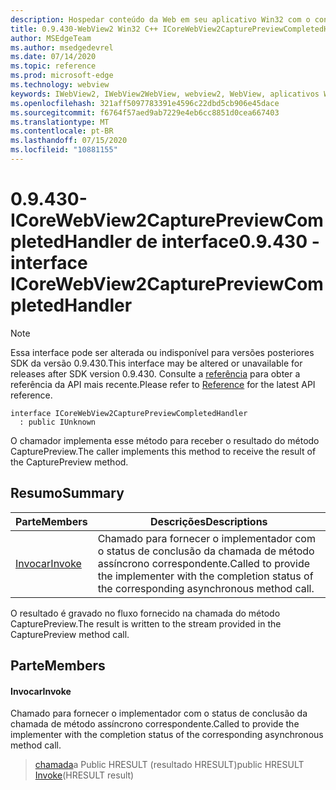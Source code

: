 ```yaml
---
description: Hospedar conteúdo da Web em seu aplicativo Win32 com o controle WebView2 do Microsoft Edge
title: 0.9.430-WebView2 Win32 C++ ICoreWebView2CapturePreviewCompletedHandler
author: MSEdgeTeam
ms.author: msedgedevrel
ms.date: 07/14/2020
ms.topic: reference
ms.prod: microsoft-edge
ms.technology: webview
keywords: IWebView2, IWebView2WebView, webview2, WebView, aplicativos Win32, Win32, Edge, ICoreWebView2, ICoreWebView2Host, controle do navegador, HTML Edge
ms.openlocfilehash: 321aff5097783391e4596c22dbd5cb906e45dace
ms.sourcegitcommit: f6764f57aed9ab7229e4eb6cc8851d0cea667403
ms.translationtype: MT
ms.contentlocale: pt-BR
ms.lasthandoff: 07/15/2020
ms.locfileid: "10881155"
---
```

# <span data-ttu-id="8ef54-104">0.9.430-ICoreWebView2CapturePreviewCompletedHandler de interface</span><span class="sxs-lookup"><span data-stu-id="8ef54-104">0.9.430 - interface ICoreWebView2CapturePreviewCompletedHandler</span></span> 

> [!NOTE]
> <span data-ttu-id="8ef54-105">Essa interface pode ser alterada ou indisponível para versões posteriores SDK da versão 0.9.430.</span><span class="sxs-lookup"><span data-stu-id="8ef54-105">This interface may be altered or unavailable for releases after SDK version 0.9.430.</span></span> <span data-ttu-id="8ef54-106">Consulte a [referência](../../../webview2-api-reference.md) para obter a referência da API mais recente.</span><span class="sxs-lookup"><span data-stu-id="8ef54-106">Please refer to [Reference](../../../webview2-api-reference.md) for the latest API reference.</span></span>

```
interface ICoreWebView2CapturePreviewCompletedHandler
  : public IUnknown
```

<span data-ttu-id="8ef54-107">O chamador implementa esse método para receber o resultado do método CapturePreview.</span><span class="sxs-lookup"><span data-stu-id="8ef54-107">The caller implements this method to receive the result of the CapturePreview method.</span></span>

## <span data-ttu-id="8ef54-108">Resumo</span><span class="sxs-lookup"><span data-stu-id="8ef54-108">Summary</span></span>

 <span data-ttu-id="8ef54-109">Parte</span><span class="sxs-lookup"><span data-stu-id="8ef54-109">Members</span></span>                        | <span data-ttu-id="8ef54-110">Descrições</span><span class="sxs-lookup"><span data-stu-id="8ef54-110">Descriptions</span></span>
--------------------------------|---------------------------------------------
[<span data-ttu-id="8ef54-111">Invocar</span><span class="sxs-lookup"><span data-stu-id="8ef54-111">Invoke</span></span>](#invoke) | <span data-ttu-id="8ef54-112">Chamado para fornecer o implementador com o status de conclusão da chamada de método assíncrono correspondente.</span><span class="sxs-lookup"><span data-stu-id="8ef54-112">Called to provide the implementer with the completion status of the corresponding asynchronous method call.</span></span>

<span data-ttu-id="8ef54-113">O resultado é gravado no fluxo fornecido na chamada do método CapturePreview.</span><span class="sxs-lookup"><span data-stu-id="8ef54-113">The result is written to the stream provided in the CapturePreview method call.</span></span>

## <span data-ttu-id="8ef54-114">Parte</span><span class="sxs-lookup"><span data-stu-id="8ef54-114">Members</span></span>

#### <span data-ttu-id="8ef54-115">Invocar</span><span class="sxs-lookup"><span data-stu-id="8ef54-115">Invoke</span></span> 

<span data-ttu-id="8ef54-116">Chamado para fornecer o implementador com o status de conclusão da chamada de método assíncrono correspondente.</span><span class="sxs-lookup"><span data-stu-id="8ef54-116">Called to provide the implementer with the completion status of the corresponding asynchronous method call.</span></span>

> <span data-ttu-id="8ef54-117">[chamada](#invoke)a Public HRESULT (resultado HRESULT)</span><span class="sxs-lookup"><span data-stu-id="8ef54-117">public HRESULT [Invoke](#invoke)(HRESULT result)</span></span>

